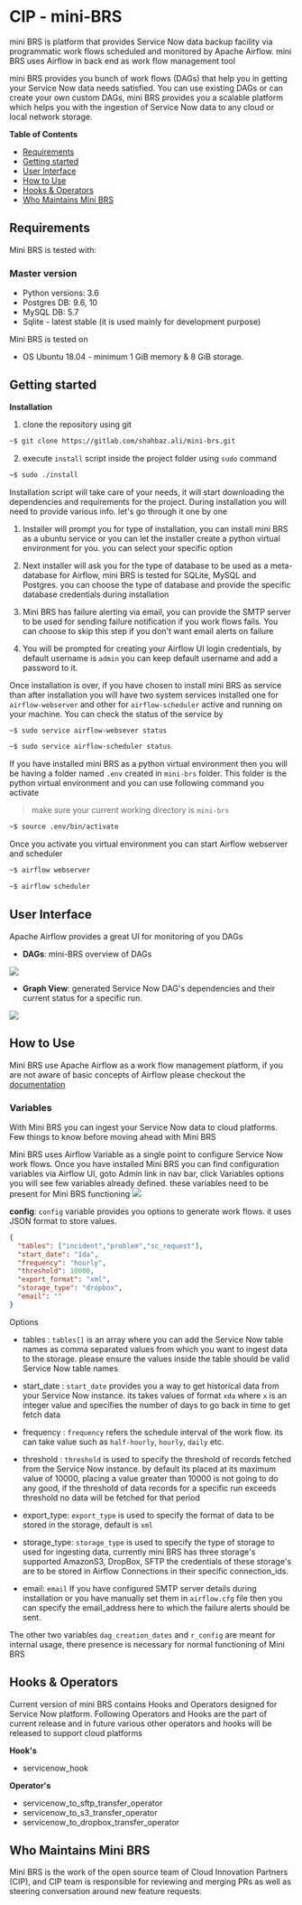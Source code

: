 # CIP - mini-BRS

mini BRS is platform that provides Service Now data backup facility via programmatic work flows scheduled and monitored
by Apache Airflow. mini BRS uses Airflow in back end as work flow management tool

mini BRS provides you bunch of work flows (DAGs) that help you in getting your Service Now data needs satisfied. You can
use existing DAGs or can create your own custom DAGs, mini BRS provides you a scalable platform which helps you with the
ingestion of Service Now data to any cloud or local network storage.

**Table of Contents**

* [Requirements](#requirements)
* [Getting started](#getting-started)
* [User Interface](#user-interface)
* [How to Use](#how-to-use)
* [Hooks & Operators](#hooks-&-operators)
* [Who Maintains Mini BRS](#who-maintains-mini-brs)


## Requirements

Mini BRS is tested with:

### Master version

* Python versions: 3.6
* Postgres DB: 9.6, 10
* MySQL DB: 5.7
* Sqlite - latest stable (it is used mainly for development purpose)

Mini BRS is tested on

* OS Ubuntu 18.04 - minimum 1 GiB memory & 8 GiB storage.

## Getting started

**Installation**

1. clone the repository using git

```bash
~$ git clone https://gitlab.com/shahbaz.ali/mini-brs.git
```

2. execute ```install``` script inside the project folder using ```sudo``` command

```bash
~$ sudo ./install
```

Installation script will take care of your needs, it will start downloading the dependencies and requirements for the
project. During installation you will need to provide various info. let's go through it one by one

1. Installer will prompt you for type of installation, you can install mini BRS as a ubuntu service or you can let the
installer create a python virtual environment for you. you can select your specific option

2. Next installer will ask you for the type of database to be used as a meta-database for Airflow, mini BRS is tested
for SQLite, MySQL and Postgres. you can choose the type of database and provide the specific database credentials during 
installation

3. Mini BRS has failure alerting via email, you can provide the SMTP server to be used for sending failure notification
if you work flows fails. You can choose to skip this step if you don't want email alerts on failure

4. You will be prompted for creating your Airflow UI login credentials, by default username is ```admin``` you can keep 
default username and add a password to it.

Once installation is over, if you have chosen to install mini BRS as service than after installation you will have two
system services installed one for ```airflow-webserver``` and other for ```airflow-scheduler``` active and running on
your machine. You can check the status of the service by

```bash
~$ sudo service airflow-websever status
``` 


```bash
~$ sudo service airflow-scheduler status
``` 

If you have installed mini BRS as a python virtual environment then you will be having a folder named ```.env``` created
in ```mini-brs``` folder. This folder is the python virtual environment and you can use following command you activate 

>make sure your current working directory is ```mini-brs``` 

```bash
~$ source .env/bin/activate
``` 
Once you activate you virtual environment you can start Airflow webserver and scheduler 


```bash
~$ airflow webserver
``` 


```bash
~$ airflow scheduler
``` 

## User Interface

Apache Airflow provides a great UI for monitoring of you DAGs

* **DAGs**: mini-BRS overview of DAGs

![](images/mbrs_dags.png)

* **Graph View**: generated Service Now DAG's dependencies and their current status for a specific run.

![](images/mbrs_graph_view.png)

## How to Use
Mini BRS use Apache Airflow as a work flow management platform, if you are not aware of basic concepts of Airflow please
checkout the [documentation](https://airflow.apache.org/docs/stable/concepts.html)  


### Variables
With Mini BRS you can ingest your Service Now data to cloud platforms. Few things to know before moving ahead with Mini BRS

Mini BRS uses Airflow Variable as a single point to configure Service Now work flows. Once you have installed Mini BRS 
you can find configuration variables via Airflow UI, goto Admin link in nav bar, click Variables options you will see 
few variables already defined. these variables need to be present for Mini BRS functioning
![](images/variables.png)

**config**: ```config``` variable provides you options to generate work flows. it uses JSON format to store values. 

```json
{
  "tables": ["incident","problem","sc_request"], 
  "start_date": "1da", 
  "frequency": "hourly", 
  "threshold": 10000, 
  "export_format": "xml", 
  "storage_type": "dropbox", 
  "email": ""
}
```

Options

 - tables : ```tables[]``` is an array where you can add the Service Now table names as comma separated values from which
 you want to ingest data to the storage. please ensure the values inside the table should be valid Service Now table names
 
 - start_date : ```start_date``` provides you a way to get historical data from your Service Now instance. its takes values
 of format ```xda``` where ```x``` is an integer value and specifies the number of days to go back in time to get fetch data
 
 - frequency : ```frequency``` refers the schedule interval of the work flow. its can take value such as ```half-hourly```,
 ```hourly```, ```daily``` etc. 
 
 - threshold : ```threshold``` is used to specify the threshold of records fetched from the Service Now instance. by default 
 its placed at its maximum value of 10000, placing a value greater than 10000 is not going to do any good, if the threshold 
 of data records for a specific run exceeds threshold no data will be fetched for that period
 
 - export_type: ```export_type``` is used to specify the format of data to be stored in the storage, default is ```xml```
 
 - storage_type: ```storage_type``` is used to specify the type of storage to used for ingesting data, currently mini BRS
  has three storage's supported AmazonS3, DropBox, SFTP the credentials of these storage's are to be stored in 
  Airflow Connections in their specific connection_ids.
  
 - email: ```email``` If you have configured SMTP server details during installation or you have manually set them in
 ```airflow.cfg``` file  then you can specify the email_address here to which the failure alerts should be sent.
 
 
 The other two variables ```dag_creation_dates``` and ```r_config``` are meant for internal usage, there presence is
 necessary for normal functioning of Mini BRS


## Hooks & Operators
Current version of mini BRS contains Hooks and Operators designed for Service Now platform. Following Operators and Hooks
are the part of current release and in future various other operators and hooks will be released to support cloud platforms

**Hook's**
*  servicenow_hook

**Operator's**
* servicenow_to_sftp_transfer_operator
* servicenow_to_s3_transfer_operator
* servicenow_to_dropbox_transfer_operator


## Who Maintains Mini BRS
Mini BRS is the work of the open source team of Cloud Innovation Partners (CIP), and CIP team is 
responsible for reviewing and merging PRs as well as steering conversation around new feature requests. 